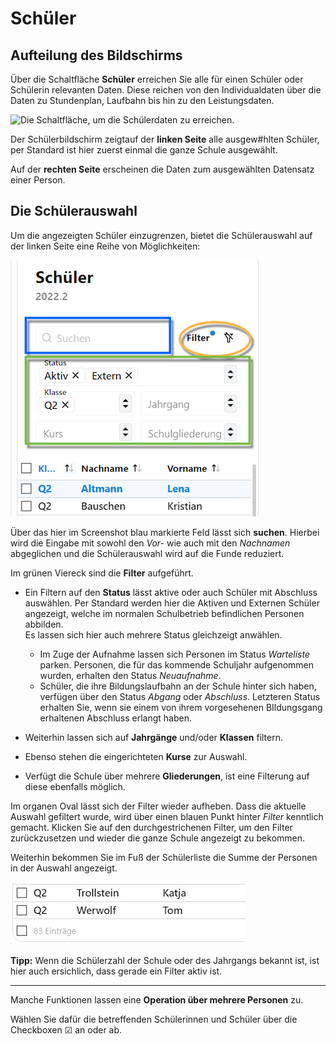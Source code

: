 # Schüler

## Aufteilung des Bildschirms
Über die Schaltfläche **Schüler** erreichen Sie alle für einen Schüler oder Schülerin relevanten Daten. Diese reichen von den Individualdaten über die Daten zu Stundenplan, Laufbahn bis hin zu den Leistungsdaten.  

![Die Schaltfläche, um die Schülerdaten zu erreichen.](./graphics/SVWS_schueler_schaltfläche.png "Klicken Sie auf Schüler.")

Der Schülerbildschirm zeigtauf der **linken Seite** alle ausgew#hlten Schüler, per Standard ist hier zuerst einmal die ganze Schule ausgewählt.

Auf der **rechten Seite** erscheinen die Daten zum ausgewählten Datensatz einer Person.

## Die Schülerauswahl

Um die angezeigten Schüler einzugrenzen, bietet die Schülerauswahl auf der linken Seite eine Reihe von Möglichkeiten:

![Filterung von Schülern und Schülerinnen](./graphics/SVWS_schueler_auswahlFiltern.png "Möglichkeiten zum Suchen und Filtern von Schülern und Schülerinnen.")

Über das hier im Screenshot blau markierte Feld lässt sich **suchen**. Hierbei wird die Eingabe mit sowohl den *Vor-* wie auch mit den *Nachnamen* abgeglichen und die Schülerauswahl wird auf die Funde reduziert.

Im grünen Viereck sind die **Filter** aufgeführt.
* Ein Filtern auf den **Status** lässt aktive oder auch Schüler mit Abschluss auswählen. Per Standard werden hier die Aktiven und Externen Schüler angezeigt, welche im normalen Schulbetrieb befindlichen Personen abbilden.<br>
Es lassen sich hier auch mehrere Status gleichzeigt anwählen.

  * Im Zuge der Aufnahme lassen sich Personen im Status *Warteliste* parken. Personen, die für das kommende Schuljahr aufgenommen wurden, erhalten den Status *Neuaufnahme*.
  * Schüler, die ihre Bildungslaufbahn an der Schule hinter sich haben, verfügen über den Status *Abgang* oder *Abschluss*. Letzteren Status erhalten Sie, wenn sie einem von ihrem vorgesehenen BIldungsgang erhaltenen Abschluss erlangt haben.

* Weiterhin lassen sich auf **Jahrgänge** und/oder **Klassen** filtern.
* Ebenso stehen die eingerichteten **Kurse** zur Auswahl.
* Verfügt die Schule über mehrere **Gliederungen**, ist eine Filterung auf diese ebenfalls möglich.

Im organen Oval lässt sich der Filter wieder aufheben. Dass die aktuelle Auswahl gefiltert wurde, wird über einen blauen Punkt hinter *Filter* kenntlich gemacht. Klicken Sie auf den durchgestrichenen Filter, um den Filter zurückzusetzen und wieder die ganze Schule angezeigt zu bekommen.

  Weiterhin bekommen Sie im Fuß der Schülerliste die Summe der Personen in der Auswahl angezeigt.

  ![Schülersumme im Fuß](./graphics/SVWS_schueler_auswahlSumme.png "Die Schülersumme wird im Fuß angezeigt.")

  **Tipp:** Wenn die Schülerzahl der Schule oder des Jahrgangs bekannt ist, ist hier auch ersichlich, dass gerade ein Filter aktiv ist.

  ----

  Manche Funktionen lassen eine **Operation über mehrere Personen** zu.

  Wählen Sie dafür die betreffenden Schülerinnen und Schüler über die Checkboxen ☑ an oder ab.